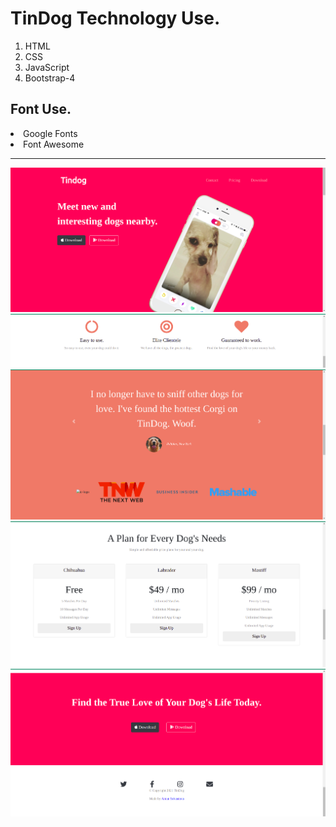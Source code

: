 <h1>TinDog Technology Use.</h1>
<ol>
  <li>HTML</li>
  <li>CSS</li>
  <li>JavaScript</li>
  <li>Bootstrap-4</li>
</ol>

<h2>Font Use.</h2>
<li>Google Fonts</li> 
<li>Font Awesome</li>
<hr>
<img src="images/tin1" alt="">
<img src="images/tin2" alt="">
<img src="images/tin3" alt="">
<img src="images/tin4" alt="">
<img src="images/tin5" alt="">
